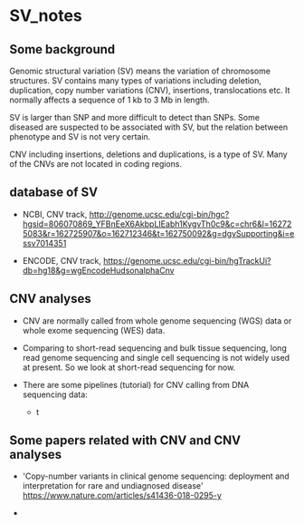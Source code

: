 # SV_notes

## Some background

Genomic structural variation (SV) means the variation of chromosome structures.
SV contains many types of variations including deletion, duplication,
copy number variations (CNV), insertions, translocations etc. It normally
affects a sequence of 1 kb to 3 Mb in length.

SV is larger than SNP and more difficult to detect than SNPs. Some diseased are
suspected to be associated with SV, but the relation between phenotype and SV
is not very certain.

CNV including insertions, deletions and duplications, is a type of SV. Many of
the CNVs are not located in coding regions.

## database of SV

+ NCBI, CNV track, http://genome.ucsc.edu/cgi-bin/hgc?hgsid=806070869_YFBnEeX6AkbpLIEabh1KygvTh0c9&c=chr6&l=162725083&r=162725907&o=162712346&t=162750092&g=dgvSupporting&i=essv7014351

+ ENCODE, CNV track, https://genome.ucsc.edu/cgi-bin/hgTrackUi?db=hg18&g=wgEncodeHudsonalphaCnv

## CNV analyses

+ CNV are normally called from whole genome sequencing (WGS) data or whole exome
sequencing (WES) data.

+ Comparing to short-read sequencing and bulk tissue sequencing, long read
genome sequencing and single cell sequencing is not widely used at present. So
we look at short-read sequencing for now.

+ There are some pipelines (tutorial) for CNV calling from DNA sequencing data:

  + t

## Some papers related with CNV and CNV analyses

+ 'Copy-number variants in clinical genome sequencing: deployment and interpretation for rare and undiagnosed disease' https://www.nature.com/articles/s41436-018-0295-y

+
